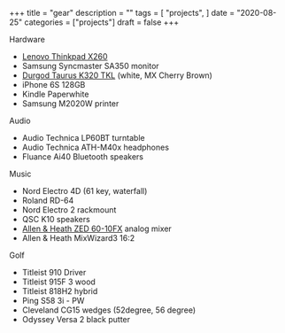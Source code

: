 +++
title = "gear"
description = ""
tags = [
    "projects",
]
date = "2020-08-25"
categories = ["projects"]
draft = false
+++

Hardware
- [Lenovo Thinkpad X260](https://www.lenovo.com/ca/en/laptops/thinkpad/thinkpad-x/ThinkPad-X260/p/22TP2TX2600)
- Samsung Syncmaster SA350 monitor
- [Durgod Taurus K320 TKL](https://www.amazon.ca/dp/B07B8DS585/ref=twister_B07HLSXSJK?_encoding=UTF8&psc=1) (white, MX Cherry Brown)
- iPhone 6S 128GB
- Kindle Paperwhite
- Samsung M2020W printer

Audio
- Audio Technica LP60BT turntable
- Audio Technica ATH-M40x headphones
- Fluance Ai40 Bluetooth speakers

Music
- Nord Electro 4D (61 key, waterfall)
- Roland RD-64
- Nord Electro 2 rackmount
- QSC K10 speakers
- [Allen & Heath ZED 60-10FX](https://www.amazon.ca/Allen-Heath-Multi-Purpose-6-Channel-Connectivity/dp/B009G1SHS6/ref=sr_1_1?dchild=1&keywords=allen+heath+zed60+10fx&qid=1598399699&sr=8-1) analog mixer
- Allen & Heath MixWizard3 16:2

Golf
- Titleist 910 Driver
- Titleist 915F 3 wood
- Titleist 818H2  hybrid
- Ping S58 3i - PW
- Cleveland CG15 wedges (52degree, 56 degree)
- Odyssey Versa 2 black putter
